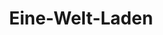 ---
title: "Eine-Welt-Laden"
url: /neustadt-an-der-weinstrasse/eine-welt-laden/
shop: Lebensmittel
---